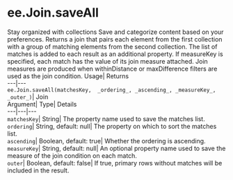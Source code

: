  
#  ee.Join.saveAll 
Stay organized with collections  Save and categorize content based on your preferences. 
Returns a join that pairs each element from the first collection with a group of matching elements from the second collection. The list of matches is added to each result as an additional property. If measureKey is specified, each match has the value of its join measure attached. Join measures are produced when withinDistance or maxDifference filters are used as the join condition. Usage| Returns  
---|---  
`ee.Join.saveAll(matchesKey,  _ordering_, _ascending_, _measureKey_, _outer_)`| Join  
Argument| Type| Details  
---|---|---  
`matchesKey`| String| The property name used to save the matches list.  
`ordering`| String, default: null| The property on which to sort the matches list.  
`ascending`| Boolean, default: true| Whether the ordering is ascending.  
`measureKey`| String, default: null| An optional property name used to save the measure of the join condition on each match.  
`outer`| Boolean, default: false| If true, primary rows without matches will be included in the result.  

